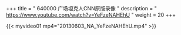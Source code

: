 +++
title = " 640000 广场坦克人CNN原版录像 "
description = " https://www.youtube.com/watch?v=YeFzeNAHEhU "
weight = 20
+++

{{< myvideo01 mp4="20130603_NA_YeFzeNAHEhU.mp4" >}}

